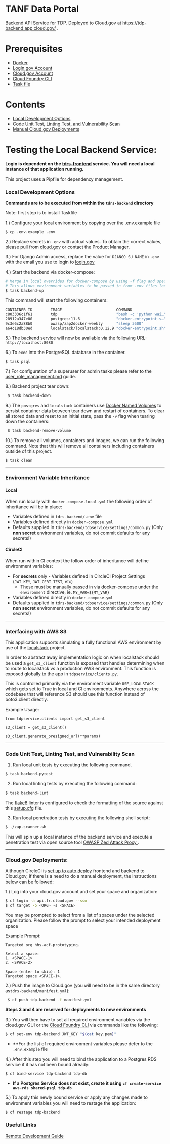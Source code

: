 # TANF Data Portal

Backend API Service for TDP. Deployed to Cloud.gov at https://tdp-backend.app.cloud.gov/ .

# Prerequisites

- [Docker](https://docs.docker.com/docker-for-mac/install/)  
- [Login.gov Account](https://login.gov/)
- [Cloud.gov Account](https://cloud.gov/)
- [Cloud Foundry CLI](https://docs.cloudfoundry.org/cf-cli/install-go-cli.html)
- [Task file](https://taskfile.dev/installation/)

# Contents

- [Local Development Options](#Local-Development-Options)
- [Code Unit Test, Linting Test, and Vulnerability Scan](#Code-Unit-Test,-Linting-Test,-and-Vulnerability-Scan)
- [Manual Cloud.gov Deployments](#Manual-Cloud.gov-Deployments)

# Testing the Local Backend Service:

  **Login is dependent on the [tdrs-frontend](../tdrs-frontend/README.md) service. You will need a local instance of that application running.**
  
This project uses a Pipfile for dependency management.

### Local Development Options

**Commands are to be executed from within the `tdrs-backend` directory**

Note: first step is to install Taskfile

1.) Configure your local environment by copying over the .env.example file
```bash
$ cp .env.example .env
```

2.) Replace secrets in `.env` with actual values. To obtain the correct values, 
please pull from [cloud.gov](https://cloud.gov) or contact the Product Manager.

3.) For Django Admin access, replace the value for `DJANGO_SU_NAME` in `.env` 
with the email you use to login to [login.gov](https://login.gov)

4.) Start the backend via docker-compose: 

```bash
# Merge in local overrides for docker-compose by using -f flag and specifying both
# This allows environment variables to be passed in from .env files locally.
$ task backend-up
```

This command will start the following containers: 

```bash
CONTAINER ID        IMAGE                        COMMAND                  CREATED             STATUS                            PORTS                    NAMES
c803336c1f61        tdp                          "bash -c 'python wai…"   3 seconds ago       Up 3 seconds                      0.0.0.0:8080->8080/tcp   tdrs-backend_web_1
20912a347e00        postgres:11.6                "docker-entrypoint.s…"   4 seconds ago       Up 3 seconds                      5432/tcp                 tdrs-backend_postgres_1
9c3e6c2a88b0        owasp/zap2docker-weekly      "sleep 3600"             4 seconds ago       Up 3 seconds (health: starting)                            tdrs-backend_zaproxy_1
a64c18db30ed        localstack/localstack:0.12.9 "docker-entrypoint.sh"   2 hours ago         Up 2 hours                        4571/tcp, 0.0.0.0:4566->4566/tcp, 8080/tcp   tdrs-backend_localstack_1
```

5.) The backend service will now be available via the following URL: `http://localhost:8080`

6.) To `exec` into the PostgreSQL database in the container. 

```bash
$ task psql
```

7.) For configuration of a superuser for admin tasks please refer to the [user_role_management.md](../docs/user_role_management.md) guide. 

8.) Backend project tear down: 

```bash
 $ task backend-down
```

9.) The `postgres` and `localstack` containers use [Docker Named Volumes](https://spin.atomicobject.com/2019/07/11/docker-volumes-explained/) to persist container data between tear down and restart of containers. To clear all stored data and reset to an initial state, pass the `-v` flag when tearing down the containers:

```bash
 $ task backend-remove-volume
```

10.) To remove all volumes, containers and images, we can run the following command. Note that this will remove all containers including containers outside of this project.

```bash
$ task clean
```

----
### Environment Variable Inheritance
#### Local
When run locally with `docker-compose.local.yml` the following order of inheritance will be in place:
* Variables defined in `tdrs-backend/.env` file
* Variables defined directly in `docker-compose.yml`
* Defaults supplied in `tdrs-backend/tdpservice/settings/common.py` (Only **non secret** environment variables, do not commit defaults for any secrets!) 

#### CircleCI
When run within CI context the follow order of inheritance will define environment variables:
* For **secrets** only - Variables defined in CircleCI Project Settings (`JWT_KEY`, `JWT_CERT_TEST`, etc)
  * These must be manually passed in via docker-compose under the `environment` directive, ie. `MY_VAR=${MY_VAR}`
* Variables defined directly in `docker-compose.yml`
* Defaults supplied in `tdrs-backend/tdpservice/settings/common.py` (Only **non secret** environment variables, do not commit defaults for any secrets!) 

----
### Interfacing with AWS S3
This application supports simulating a fully functional AWS environment by use of the [localstack](https://github.com/localstack/localstack) project.

In order to abstract away implementation logic on when localstack should be used a `get_s3_client` function is exposed that handles determining when to
route to localstack vs a production AWS environment. This function is exposed globally to the app in `tdpservice/clients.py`.

This is controlled primarily via the environment variable `USE_LOCALSTACK` which gets set to True in local and CI environments.
Anywhere across the codebase that will reference S3 should use this function instead of boto3.client directly.

Example Usage:
```
from tdpservice.clients import get_s3_client

s3_client = get_s3_client()

s3_client.generate_presigned_url(**params)
```

----
### Code Unit Test, Linting Test, and Vulnerability Scan

1. Run local unit tests by executing the following command.

```bash
$ task backend-pytest
```

2. Run local linting tests by executing the following command:

```bash
$ task backend-lint
```

The [flake8](https://flake8.pycqa.org/en/latest/) linter is configured to check the formatting of the source against this [setup.cfg](./setup.cfg#L20-L34) file. 

3. Run local penetration tests by executing the following shell script:

```bash
$ ./zap-scanner.sh
```

This will spin up a local instance of the backend service and execute a penetration test via open source tool [OWASP Zed Attack Proxy ](https://owasp.org/www-project-zap/).

----

### Cloud.gov Deployments:

Although CircleCi is [set up to auto deploy](../.circleci/config.yml#L131) frontend and backend to Cloud.gov, if there is a need to do a manual deployment, the instructions below can be followed:

1.) Log into your cloud.gov account and set your space and organization:

```bash
$ cf login -a api.fr.cloud.gov --sso
$ cf target -o <ORG> -s <SPACE>
```

You may be prompted to select from a list of spaces under the selected organization. Please follow the prompt to select your intended deployment space


Example Prompt:
```
Targeted org hhs-acf-prototyping.

Select a space:
1. <SPACE-1>
2. <SPACE-2>

Space (enter to skip): 1
Targeted space <SPACE-1>.
```

2.) Push the image to Cloud.gov (you will need to be in the same directory as`tdrs-backend/manifest.yml`):

```bash
 $ cf push tdp-backend -f manifest.yml
```

**Steps 3 and 4 are reserved for deployments to new environments**


3.) You will then have to set all required environment variables via the cloud.gov GUI or the [Cloud Foundry CLI](https://docs.cloudfoundry.org/cf-cli/install-go-cli.html) via commands like the following:

 ```bash
 $ cf set-env tdp-backend JWT_KEY "$(cat key.pem)"
 ```
 
- **For the list of required environment variables please defer to the `.env.example` file

4.) After this step you will need to bind the application to a Postgres RDS service if it has not been bound already: 
```bash
$ cf bind-service tdp-backend tdp-db
```

- **If a Postgres Service does not exist, create it using `cf create-service aws-rds shared-psql tdp-db`**

5.) To apply this newly bound service or apply any changes made to environment variables you will need to restage the application:
```bash
$ cf restage tdp-backend
```


### Useful Links

[Remote Development Guide](../docs/Technical-Documentation/remote-development.md)
